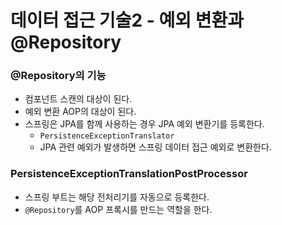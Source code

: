 # 데이터 접근 기술2 - 예외 변환과 @Repository

### @Repository의 기능

- 컴포넌트 스캔의 대상이 된다.
- 예외 변환 AOP의 대상이 된다.
- 스프링은 JPA를 함께 사용하는 경우 JPA 예외 변환기를 등록한다.
    - `PersistenceExceptionTranslator`
    - JPA 관련 예외가 발생하면 스프링 데이터 접근 예외로 변환한다.

### PersistenceExceptionTranslationPostProcessor

- 스프링 부트는 해당 전처리기를 자동으로 등록한다.
- `@Repository`를 AOP 프록시를 만드는 역할을 한다.